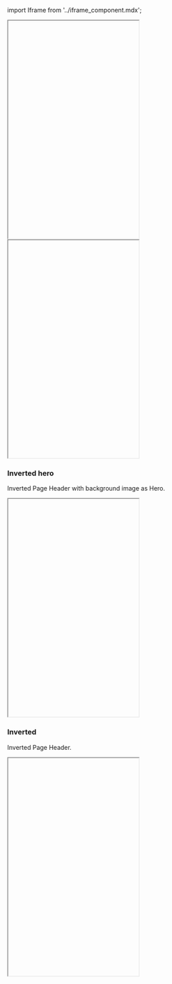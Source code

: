 import Iframe from '../iframe_component.mdx';

<Iframe id='components-page-header--default' height="500" > </Iframe>

<Iframe id='components-page-header--default&args=image:false' height="500" > </Iframe>

### Inverted hero

Inverted Page Header with background image as Hero.

<Iframe id='components-page-header--inverted-hero' height="500" > </Iframe>

### Inverted

Inverted Page Header.

<Iframe id='components-page-header--inverted' height="500" > </Iframe>
